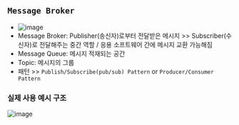 ## `Message Broker`
- ![image](https://user-images.githubusercontent.com/61215550/172739154-fe234382-8a7c-4ad4-889b-400aba0ae442.png)
- Message Broker: Publisher(송신자)로부터 전달받은 메시지 >> Subscriber(수신자)로 전달해주는 중간 역할 / 응용 소프트웨어 간에 메시지 교환 가능해짐
- Message Queue: 메시지 적재되는 공간
- Topic: 메시지의 그룹
- 패턴 >> `Publish/Subscribe(pub/sub) Pattern` or `Producer/Consumer Pattern`

### 실제 사용 예시 구조
![image](https://user-images.githubusercontent.com/61215550/172740534-fceded3b-fb49-4193-99ee-8604d8e4f0c1.png)


